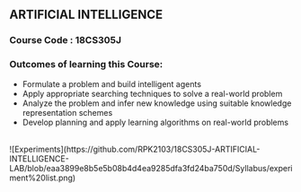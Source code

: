 ## ARTIFICIAL INTELLIGENCE 


### Course Code : 18CS305J <br>
### Outcomes of learning this Course: <br>
- Formulate a problem and build intelligent agents 
- Apply appropriate searching techniques to solve a real-world problem
- Analyze the problem and infer new knowledge using suitable knowledge representation schemes 
- Develop planning and apply learning algorithms on real-world problems 
<br>
![Experiments](https://github.com/RPK2103/18CS305J-ARTIFICIAL-INTELLIGENCE-LAB/blob/eaa3899e8b5e5b08b4d4ea9285dfa3fd24ba750d/Syllabus/experiment%20list.png)
